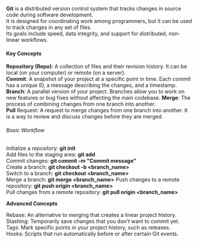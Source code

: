 __Git__ is a distributed version control system that tracks changes in source code during software development.  
It is designed for coordinating work among programmers, but  it can be used to track changes in any set of files.  
Its goals include speed, data integrity, and support for distributed, non-linear workflows. 

#### Key Concepts

__Repository (Repo)__: A collection of files and their revision history. It can be local (on your computer) or remote (on a server).  
__Commit__: A snapshot of your project at a specific point in time. Each commit has a unique ID, a message describing the changes, and a timestamp.  
__Branch__: A parallel version of your project. Branches allow you to work on new features or bug fixes without affecting the main codebase.
__Merge__: The process of combining changes from one branch into another.  
__Pull__ Request: A request to merge changes from one branch into another. It is a way to review and discuss changes before they are merged.

###### Basic Workflow
Initialize a repository: __git init__  
Add files to the staging area: __git add <file>__  
Commit changes: __git commit -m "Commit message"__  
Create a branch: __git checkout -b <branch_name>__  
Switch to a branch: __git checkout <branch_name>__  
Merge a branch: __git merge <branch_name>__
Push changes to a remote repository: __git push origin <branch_name>__  
Pull changes from a remote repository: __git pull origin <branch_name>__  

__Advanced Concepts__

Rebase: An alternative to merging that creates a linear project history.  
Stashing: Temporarily save changes that you don't want to commit yet.  
Tags: Mark specific points in your project history, such as releases.  
Hooks: Scripts that run automatically before or after certain Git events.  
